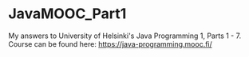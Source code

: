 # JavaMOOC_Part1
My answers to University of Helsinki's Java Programming 1, Parts 1 - 7.
Course can be found here:
https://java-programming.mooc.fi/
